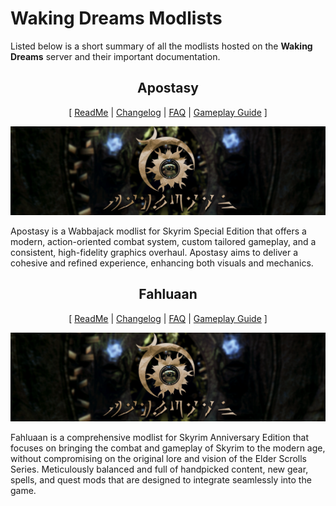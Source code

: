 # Waking Dreams Modlists
Listed below is a short summary of all the modlists hosted on the **Waking Dreams** server and their important documentation.

<div align="center">

## Apostasy
[ [ReadMe](https://github.com/Oghma-Infinium/Apostasy) | [Changelog](https://github.com/Oghma-Infinium/Apostasy/blob/main/CHANGELOG.md) | [FAQ](https://github.com/Oghma-Infinium/Apostasy/blob/main/Documentation/FAQ.md) | [Gameplay Guide](https://github.com/Oghma-Infinium/Apostasy/blob/main/GAMEPLAY.md) ]
</div>

![](https://raw.githubusercontent.com/Oghma-Infinium/Apostasy/main/images/nexusheader.png)

Apostasy is a Wabbajack modlist for Skyrim Special Edition that offers a modern, action-oriented combat system, custom tailored gameplay, and a consistent, high-fidelity graphics overhaul. Apostasy aims to deliver a cohesive and refined experience, enhancing both visuals and mechanics.

<div align="center">

## Fahluaan
[ [ReadMe](https://github.com/Oghma-Infinium/Fahluaan) | [Changelog](https://github.com/Oghma-Infinium/Fahluaan/blob/main/CHANGELOG.md) | [FAQ](https://github.com/Oghma-Infinium/Fahluaan/blob/main/Documentation/FAQ.md) | [Gameplay Guide](https://github.com/Oghma-Infinium/Fahluaan/blob/main/GAMEPLAY.md) ]
</div>

![](https://raw.githubusercontent.com/Oghma-Infinium/Fahluaan/main/images/NexusHeader.png)

Fahluaan is a comprehensive modlist for Skyrim Anniversary Edition that focuses on bringing the combat and gameplay of Skyrim to the modern age, without compromising on the original lore and vision of the Elder Scrolls Series. Meticulously balanced and full of handpicked content, new gear, spells, and quest mods that are designed to integrate seamlessly into the game.
